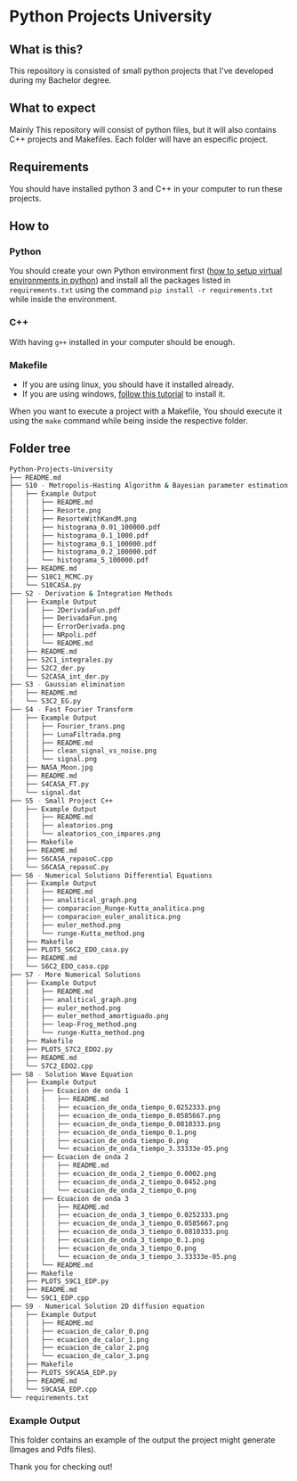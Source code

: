 # Python Projects University
## What is this?
This repository is consisted of small python projects that I've developed during my Bachelor degree.

## What to expect
Mainly This repository will consist of python files, but it will also contains C++ projects and Makefiles.
Each folder will have an especific project.

## Requirements
You should have installed python 3 and C++ in your computer to run these projects.

## How to
### Python
You should create your own Python environment first ([how to setup virtual environments in python](https://www.freecodecamp.org/news/how-to-setup-virtual-environments-in-python/)) and install all the packages listed in `requirements.txt` using the command `pip install -r requirements.txt` while inside the environment.

### C++
With having `g++` installed in your computer should be enough.

### Makefile
- If you are using linux, you should have it installed already.
- If you are using windows, [follow this tutorial](https://earthly.dev/blog/makefiles-on-windows/) to install it.

When you want to execute a project with a Makefile, You should execute it using the `make` command while being inside the respective folder. 

## Folder tree
```bash
Python-Projects-University
├── README.md
├── S10 - Metropolis-Hasting Algorithm & Bayesian parameter estimation
│   ├── Example Output
│   │   ├── README.md
│   │   ├── Resorte.png
│   │   ├── ResorteWithKandM.png
│   │   ├── histograma_0.01_100000.pdf
│   │   ├── histograma_0.1_1000.pdf
│   │   ├── histograma_0.1_100000.pdf
│   │   ├── histograma_0.2_100000.pdf
│   │   └── histograma_5_100000.pdf
│   ├── README.md
│   ├── S10C1_MCMC.py
│   └── S10CASA.py
├── S2 - Derivation & Integration Methods
│   ├── Example Output
│   │   ├── 2DerivadaFun.pdf
│   │   ├── DerivadaFun.png
│   │   ├── ErrorDerivada.png
│   │   ├── NRpoli.pdf
│   │   └── README.md
│   ├── README.md
│   ├── S2C1_integrales.py
│   ├── S2C2_der.py
│   └── S2CASA_int_der.py
├── S3 - Gaussian elimination
│   ├── README.md
│   └── S3C2_EG.py
├── S4 - Fast Fourier Transform
│   ├── Example Output
│   │   ├── Fourier_trans.png
│   │   ├── LunaFiltrada.png
│   │   ├── README.md
│   │   ├── clean_signal_vs_noise.png
│   │   └── signal.png
│   ├── NASA_Moon.jpg
│   ├── README.md
│   ├── S4CASA_FT.py
│   └── signal.dat
├── S5 - Small Project C++
│   ├── Example Output
│   │   ├── README.md
│   │   ├── aleatorios.png
│   │   └── aleatorios_con_impares.png
│   ├── Makefile
│   ├── README.md
│   ├── S6CASA_repasoC.cpp
│   └── S6CASA_repasoC.py
├── S6 - Numerical Solutions Differential Equations
│   ├── Example Output
│   │   ├── README.md
│   │   ├── analitical_graph.png
│   │   ├── comparacion_Runge-Kutta_analitica.png
│   │   ├── comparacion_euler_analitica.png
│   │   ├── euler_method.png
│   │   └── runge-Kutta_method.png
│   ├── Makefile
│   ├── PLOTS_S6C2_EDO_casa.py
│   ├── README.md
│   └── S6C2_EDO_casa.cpp
├── S7 - More Numerical Solutions
│   ├── Example Output
│   │   ├── README.md
│   │   ├── analitical_graph.png
│   │   ├── euler_method.png
│   │   ├── euler_method_amortiguado.png
│   │   ├── leap-Frog_method.png
│   │   └── runge-Kutta_method.png
│   ├── Makefile
│   ├── PLOTS_S7C2_EDO2.py
│   ├── README.md
│   └── S7C2_EDO2.cpp
├── S8 - Solution Wave Equation
│   ├── Example Output
│   │   ├── Ecuacion de onda 1
│   │   │   ├── README.md
│   │   │   ├── ecuacion_de_onda_tiempo_0.0252333.png
│   │   │   ├── ecuacion_de_onda_tiempo_0.0585667.png
│   │   │   ├── ecuacion_de_onda_tiempo_0.0810333.png
│   │   │   ├── ecuacion_de_onda_tiempo_0.1.png
│   │   │   ├── ecuacion_de_onda_tiempo_0.png
│   │   │   └── ecuacion_de_onda_tiempo_3.33333e-05.png
│   │   ├── Ecuacion de onda 2
│   │   │   ├── README.md
│   │   │   ├── ecuacion_de_onda_2_tiempo_0.0002.png
│   │   │   ├── ecuacion_de_onda_2_tiempo_0.0452.png
│   │   │   └── ecuacion_de_onda_2_tiempo_0.png
│   │   ├── Ecuacion de onda 3
│   │   │   ├── README.md
│   │   │   ├── ecuacion_de_onda_3_tiempo_0.0252333.png
│   │   │   ├── ecuacion_de_onda_3_tiempo_0.0585667.png
│   │   │   ├── ecuacion_de_onda_3_tiempo_0.0810333.png
│   │   │   ├── ecuacion_de_onda_3_tiempo_0.1.png
│   │   │   ├── ecuacion_de_onda_3_tiempo_0.png
│   │   │   └── ecuacion_de_onda_3_tiempo_3.33333e-05.png
│   │   └── README.md
│   ├── Makefile
│   ├── PLOTS_S9C1_EDP.py
│   ├── README.md
│   └── S9C1_EDP.cpp
├── S9 - Numerical Solution 2D diffusion equation
│   ├── Example Output
│   │   ├── README.md
│   │   ├── ecuacion_de_calor_0.png
│   │   ├── ecuacion_de_calor_1.png
│   │   ├── ecuacion_de_calor_2.png
│   │   └── ecuacion_de_calor_3.png
│   ├── Makefile
│   ├── PLOTS_S9CASA_EDP.py
│   ├── README.md
│   └── S9CASA_EDP.cpp
└── requirements.txt
```


### Example Output
This folder contains an example of the output the project might generate (Images and Pdfs files).

Thank you for checking out!
